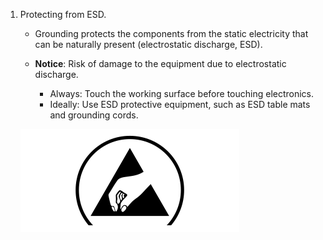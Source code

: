 1. Protecting from ESD.

   - Grounding protects the components from the static electricity that can be naturally present (electrostatic discharge, ESD).

   - **Notice**: Risk of damage to the equipment due to electrostatic discharge.
     - Always: Touch the working surface before touching electronics.
     - Ideally: Use ESD protective equipment, such as ESD table mats and grounding cords.

   ![icon indicating risk of electrostatic discharge (ESD), A triangle including a hand about to touch something](/static/img/yellow/step-2-esd.png)
